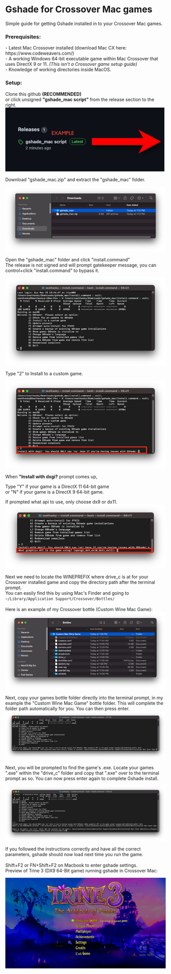 # Gshade for Crossover Mac games
Simple guide for getting Gshade installed in to your Crossover Mac games.

<h3>Prerequisites:</h3>
- Latest Mac Crossover installed (download Mac CX here: https://www.codeweavers.com/)<br>
- A working Windows 64-bit executable game within Mac Crossover that uses DirectX 9 or 11. <i>(This isn't a Crossover game setup guide)</i><br>
- Knowledge of working directories inside MacOS.<br>
<h3>Setup:</h3>

Clone this github <b>(RECOMMENDED)</b><br>
or click unsigned <b>"gshade_mac script"</b> from the release section to the right.<br>
<img src="/gh images/release.png"></a> </p>

Download "gshade_mac.zip" and extract the "gshade_mac" folder.

<img src="/gh images/download.png"></a> </p>

Open the "gshade_mac" folder and click "install.command"<br>
The release is not signed and will prompt gatekeeper message, you can control+click "install.command" to bypass it.<br>

<img src="/gh images/install1.png"></a> </p>


Type "2" to Install to a custom game.<br>

<img src="/gh images/customgame.png"></a> </p>

When <b>"Install with dxgi?</b> prompt comes up,<br>

Type "Y" if your game is a DirectX 11 64-bit game <br>
or "N" if your game is a DirectX 9 64-bit game.

If prompted what api to use, only choose dx9 or dx11.
<img src="/gh images/dx.png"></a> </p>

Next we need to locate the WINEPREFIX where drive_c is at for your Crossover installed game and copy the directory path after the terminal prompt.<br>
You can easily find this by using Mac's Finder and going to ```~/Library/Application Support/Crossover/Bottles/```<br><br>
Here is an example of my Crossover bottle (Custom Wine Mac Game):
<img src="/gh images/drivec.png"></a> </p>

Next, copy your games bottle folder directly into the terminal prompt, in my example the "Custom Wine Mac Game" bottle folder. This will complete the folder path automatically for you. You can then press enter.
<img src="/gh images/drivecpath.png"></a> </p>

Next, you will be prompted to find the game's .exe. Locate your games ".exe" within the "drive_c" folder and copy that ".exe" over to the terminal prompt as so. You can now press enter again to complete Gshade install.

<img src="/gh images/exe.png"></a> </p>

If you followed the instructions correctly and have all the correct parameters, gshade should now load next time you run the game.<br><br>
Shift+F2 or FN+Shift+F2 on Macbook to enter gshade settings.<br>
Preview of Trine 3 (DX9 64-Bit game) running gshade in Crossover Mac: 

<img src="/gh images/trine.png"></a> </p>
